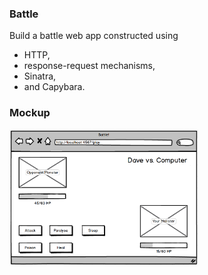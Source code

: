 ### Battle

Build a battle web app constructed using

- HTTP,
- response-request mechanisms, 
- Sinatra, 
- and Capybara.

### Mockup

<img src = "/screenshots/final-mockup.png" width = "60%">